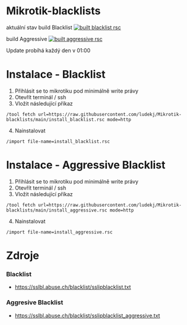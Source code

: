 # Mikrotik-blacklists

aktuální stav 
build Blacklist
[![built blacklist rsc](https://github.com/ludekj/Mikrotik-blacklists/actions/workflows/blacklist.yml/badge.svg)](https://github.com/ludekj/Mikrotik-blacklists/actions/workflows/blacklist.yml)

build Aggressive
[![built aggressive rsc](https://github.com/ludekj/Mikrotik-blacklists/actions/workflows/aggressive.yml/badge.svg)](https://github.com/ludekj/Mikrotik-blacklists/actions/workflows/aggressive.yml)

Update probíhá každý den v 01:00

# Instalace - Blacklist

1. Přihlásit se to mikrotiku pod minimálně write právy
2. Otevřít terminál / ssh 
3. Vložit následující příkaz 
```
/tool fetch url=https://raw.githubusercontent.com/ludekj/Mikrotik-blacklists/main/install_blacklist.rsc mode=http
```
4. Nainstalovat 
```
/import file-name=install_blacklist.rsc
```
# Instalace - Aggressive Blacklist

1. Přihlásit se to mikrotiku pod minimálně write právy
2. Otevřít terminál / ssh 
3. Vložit následující příkaz 
```
/tool fetch url=https://raw.githubusercontent.com/ludekj/Mikrotik-blacklists/main/install_aggressive.rsc mode=http
```
4. Nainstalovat 
```
/import file-name=install_aggressive.rsc
```

# Zdroje

### Blacklist
- https://sslbl.abuse.ch/blacklist/sslipblacklist.txt

### Aggresive Blacklist
- https://sslbl.abuse.ch/blacklist/sslipblacklist_aggressive.txt
